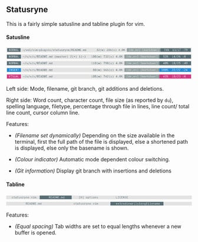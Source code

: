 ## Statusryne

This is a fairly simple satusline and tabline plugin for vim.

#### Satusline

![Preview of long normal mode](screenshots/statusryne.png)
![Preview of short normal mode git](screenshots/statusryne-git.png)
![Preview of short normal mode](screenshots/statusryne-short.png)
![Preview of short insert mode](screenshots/statusryne-insert.png)
![Preview of short visual mode](screenshots/statusryne-visual.png)

Left side: Mode, filename, git branch, git additions and deletions.

Right side: Word count, character count, file size (as reported by `du`),
spelling language, filetype, percentage through file in lines, line count/ total
line count, cursor column line.

Features:

* *(Filename set dynamically)* Depending on the size available in the terminal,
  first the full path of the file is displayed, else a shortened path is
  displayed, else only the basename is shown.

* *(Colour indicator)* Automatic mode dependent colour switching.

* *(Git information)* Display git branch with insertions and deletions

#### Tabline

![Preview of tabline](screenshots/statusryne-tabline.png)
![Preview of tabline](screenshots/statusryne-tabline-widths.png)

Features:

* *(Equal spacing)* Tab widths are set to equal lengths whenever a new buffer is
  opened.
